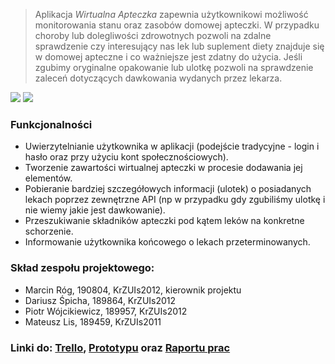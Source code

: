 > Aplikacja *Wirtualna Apteczka* zapewnia użytkownikowi możliwość monitorowania stanu oraz zasobów domowej apteczki. W przypadku choroby lub dolegliwości zdrowotnych pozwoli na zdalne sprawdzenie czy interesujący nas lek lub suplement diety znajduje się w domowej apteczne i co ważniejsze jest zdatny do użycia. Jeśli zgubimy oryginalne opakowanie lub ulotkę  pozwoli na sprawdzenie zaleceń dotyczących dawkowania wydanych przez lekarza. 

![](http://v-ie.uek.krakow.pl/~s190804/3.jpg) ![](http://v-ie.uek.krakow.pl/~s190804/2.jpg)

### Funkcjonalności

- Uwierzytelnianie użytkownika w aplikacji (podejście tradycyjne - login i hasło oraz przy użyciu kont społecznościowych).
- Tworzenie zawartości wirtualnej apteczki w procesie dodawania jej elementów.
- Pobieranie bardziej szczegółowych informacji (ulotek) o posiadanych lekach poprzez zewnętrzne API (np w przypadku gdy zgubiliśmy ulotkę i nie wiemy jakie jest dawkowanie).
- Przeszukiwanie składników apteczki pod kątem leków na konkretne schorzenie.
- Informowanie użytkownika końcowego o lekach przeterminowanych.

### Skład zespołu projektowego:

- Marcin Róg, 190804, KrZUIs2012, kierownik projektu
- Dariusz Śpicha, 189864, KrZUIs2012
- Piotr Wójcikiewicz, 189957, KrZUIs2012
- Mateusz Lis, 189459, KrZUIs2011

### Linki do: [Trello](https://trello.com/b/WSEx3njt/bai-project), [Prototypu](https://marvelapp.com/50j70c1/screen/40631680)                oraz [Raportu prac](https://docs.google.com/spreadsheets/d/1YVdTL1Zja5aQZH5QC62PctRy5FQ39eq1WUqobofWAsE/edit#gid=0) 

